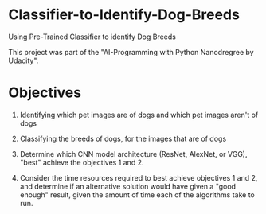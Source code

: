 # Classifier-to-Identify-Dog-Breeds
Using Pre-Trained Classifier to identify Dog Breeds

This project was part of the "AI-Programming with Python Nanodregree by Udacity".

# Objectives
1. Identifying which pet images are of dogs and which pet images aren't of dogs

2. Classifying the breeds of dogs, for the images that are of dogs

3. Determine which CNN model architecture (ResNet, AlexNet, or VGG), "best" achieve the objectives 1 and 2.

4. Consider the time resources required to best achieve objectives 1 and 2, and determine if an alternative solution would have given a "good enough" result, given the amount of time each of the algorithms take to run.
